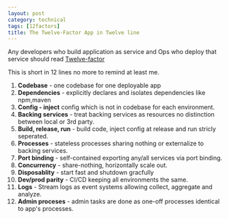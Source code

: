 ```yaml
---
layout: post
category: technical
tags: [12factors]
title: The Twelve-Factor App in Twelve line
---
```


Any developers who build application as service and Ops who deploy that service should read [Twelve-factor](https://12factor.net) 

This is short in 12 lines no more to remind at least me.

1. **Codebase** - one codebase for one deployable app
2. **Dependencies** - explicitly declares and isolates dependencies like npm,maven
3. **Config - inject** config which is not in codebase for each environment.
4. **Backing services** - treat backing services as resources no distinction between local or 3rd party.
5. **Build, release, run** - build code, inject config at release  and run stricly seperated.
6. **Processes** - stateless processes sharing nothing or externalize to backing services.
7. **Port binding** - self-contained exporting any/all services  via port binding.
8. **Concurrency** - share-nothing, horizontally scale out.
9. **Disposablity** - start fast and shutdown gracfully
10. **Dev/prod parity** - CI/CD keeping all environments the same.
11. **Logs** - Stream logs as event systems allowing collect, aggregate and analyze.
12. **Admin proceses** - admin tasks are done as one-off processes identical to app's processes.